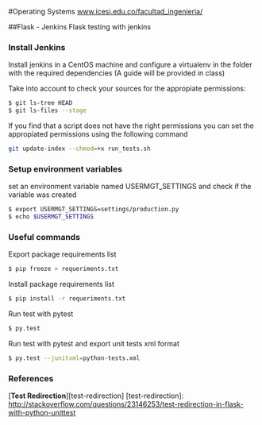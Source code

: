 #Operating Systems www.icesi.edu.co/facultad_ingenieria/

##Flask - Jenkins
Flask testing with jenkins

### Install Jenkins
Install jenkins in a CentOS machine and configure a virtualenv in the folder with the
required dependencies (A guide will be provided in class)

Take into account to check your sources for the appropiate permissions:

```sh
$ git ls-tree HEAD
$ git ls-files --stage
```

If you find that a script does not have the right permissions you can set the appropiated permissions using the
following command

```sh
git update-index --chmod=+x run_tests.sh
```

### Setup environment variables
set an environment variable named USERMGT_SETTINGS and check if the variable was created

```sh
$ export USERMGT_SETTINGS=settings/production.py
$ echo $USERMGT_SETTINGS
```

### Useful commands

Export package requirements list

```sh
$ pip freeze > requeriments.txt
```

Install package requirements list

```sh
$ pip install -r requeriments.txt
```

Run test with pytest

```sh
$ py.test
```

Run test with pytest and export unit tests xml format

```sh
$ py.test --junitxml=python-tests.xml
```

### References

[**Test Redirection**][test-redirection]
[test-redirection]: http://stackoverflow.com/questions/23146253/test-redirection-in-flask-with-python-unittest



